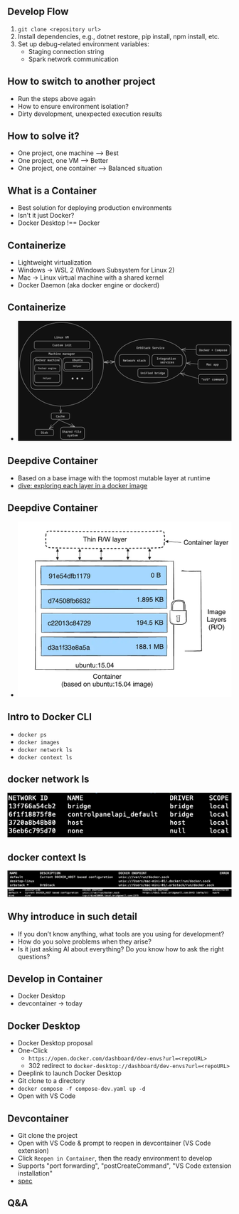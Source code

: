 ## Develop Flow

1. `git clone <repository url>`
2. Install dependencies, e.g., dotnet restore, pip install, npm install, etc.
3. Set up debug-related environment variables:
    - Staging connection string
    - Spark network communication


## How to switch to another project

- Run the steps above again
- How to ensure environment isolation?
- Dirty development, unexpected execution results


## How to solve it?

- One project, one machine --> Best
- One project, one VM --> Better
- One project, one container --> Balanced situation


## What is a Container

- Best solution for deploying production environments
- Isn't it just Docker?
- Docker Desktop !== Docker


## Containerize

- Lightweight virtualization
- Windows -> WSL 2 (Windows Subsystem for Linux 2)
- Mac -> Linux virtual machine with a shared kernel
- Docker Daemon (aka docker engine or dockerd)


## Containerize

- ![image](img/orbstack-arch.png)


## Deepdive Container

- Based on a base image with the topmost mutable layer at runtime
- [dive: exploring each layer in a docker image](https://github.com/wagoodman/dive)


## Deepdive Container

- ![image](img/container-layers.webp)


## Intro to Docker CLI

- `docker ps`
- `docker images`
- `docker network ls`
- `docker context ls`


## docker network ls

![image](img/docker-network.png)


## docker context ls

![image](img/docker-context-1.png)
![image1](img/docker-context-2.png)


## Why introduce in such detail

- If you don’t know anything, what tools are you using for development?
- How do you solve problems when they arise?
- Is it just asking AI about everything? Do you know how to ask the right questions?


## Develop in Container

- Docker Desktop
- devcontainer → today


## Docker Desktop

- Docker Desktop proposal
- One-Click
  - `https://open.docker.com/dashboard/dev-envs?url=<repoURL>`
  - 302 redirect to `docker-desktop://dashboard/dev-envs?url=<repoURL>`
- Deeplink to launch Docker Desktop
- Git clone to a directory
- `docker compose -f compose-dev.yaml up -d`
- Open with VS Code


## Devcontainer

- Git clone the project
- Open with VS Code & prompt to reopen in devcontainer (VS Code extension)
- Click `Reopen in Container`, then the ready environment to develop
- Supports "port forwarding", "postCreateCommand", "VS Code extension installation"
- [spec](https://containers.dev/implementors/json_reference/)


## Q&A
